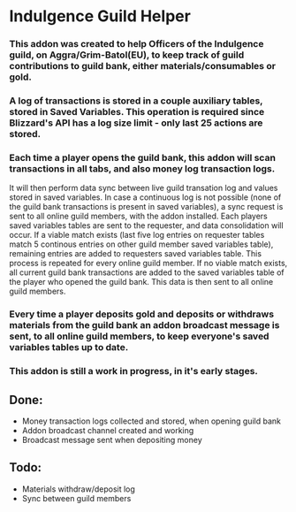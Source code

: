 # Indulgence Guild Helper

### This addon was created to help Officers of the Indulgence guild, on Aggra/Grim-Batol(EU), to keep track of guild contributions to guild bank, either materials/consumables or gold.

### A log of transactions is stored in a couple auxiliary tables, stored in Saved Variables. This operation is required since Blizzard's API has a log size limit - only last 25 actions are stored.

### Each time a player opens the guild bank, this addon will scan transactions in all tabs, and also money log transaction logs.
It will then perform data sync between live guild transation log and values stored in saved variables.
In case a continuous log is not possible (none of the guild bank transactions is present in saved variables), a sync request is sent to all online guild members, with the addon installed. Each players saved variables tables are sent to the requester, and data consolidation will occur. If a viable match exists (last five log entries on requester tables match 5 continous entries on other guild member saved variables table), remaining entries are added to requesters saved variables table. This process is repeated for every online guild member.
If no viable match exists, all current guild bank transactions are added to the saved variables table of the player who opened the guild bank.
This data is then sent to all online guild members.

### Every time a player deposits gold and deposits or withdraws materials from the guild bank an addon broadcast message is sent, to all online guild members, to keep everyone's saved variables tables up to date.

### This addon is still a work in progress, in it's early stages.

## Done:
- Money transaction logs collected and stored, when opening guild bank
- Addon broadcast channel created and working
- Broadcast message sent when depositing money

## Todo:
- Materials withdraw/deposit log
- Sync between guild members
